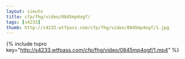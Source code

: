 ```yaml
--- 
layout: sieutv
title: cfp/fhg/video/0845mp4ogf/
tags: [s4233]
thumb: http://s4233.wtfpass.com/cfp/fhg/video/0845mp4ogf/1.jpg
---
```

{% include tvpro key="http://s4233.wtfpass.com/cfp/fhg/video/0845mp4ogf/1.mp4" %} 

